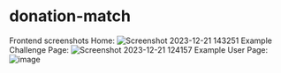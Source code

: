 # donation-match

Frontend screenshots
Home: ![Screenshot 2023-12-21 143251](https://github.com/tzonglian/donation-match/assets/68922354/9aab0585-e4e9-4ef2-a449-0b976c2b2ff8)
Example Challenge Page: ![Screenshot 2023-12-21 124157](https://github.com/tzonglian/donation-match/assets/68922354/0d1ec836-c303-4aab-a70b-48677384e1e6)
Example User Page: ![image](https://github.com/tzonglian/donation-match/assets/68922354/f3bb9586-490f-4b22-8e9e-9251959d73d2)
